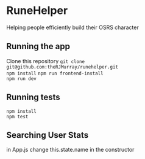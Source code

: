 # RuneHelper
Helping people efficiently build their OSRS character

## Running the app
Clone this repository `git clone git@github.com:theRJMurray/runehelper.git`  
`npm install`
`npm run frontend-install`  
`npm run dev`

## Running tests
`npm install`  
`npm test`

## Searching User Stats
in App.js change this.state.name in the constructor
